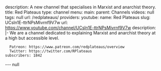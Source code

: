 description: A new channel that specialises in Marxist and anarchist theory.
title: Red Plateaus
type: channel
menu:
  main:
    parent: Channels
videos: null
tags: null
url: /redplateaus/
providers:
  youtube:
    name: Red Plateaus
    slug: UCsln1E-ttrNPsMivrnf9V7w
    url: https://www.youtube.com/channel/UCsln1E-ttrNPsMivrnf9V7w
    description: |-
      We are a channel dedicated to explaining Marxist and anarchist theory at a high but accessible level.

      Patreon: https://www.patreon.com/redplateaus/overview
      Twitter: https://twitter.com/RPlateaus
    subscribers: 1842
--- null
